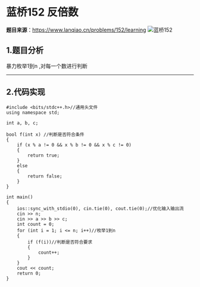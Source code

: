 # 蓝桥152 反倍数
**题目来源**：https://www.lanqiao.cn/problems/152/learning
![蓝桥152](../../../../../images/152.jpg "蓝桥152")

## 1.题目分析

暴力枚举1到n ,对每一个数进行判断

***

## 2.代码实现

```
#include <bits/stdc++.h>//通用头文件
using namespace std;

int a, b, c;

bool f(int x) //判断是否符合条件
{
    if (x % a != 0 && x % b != 0 && x % c != 0)
    {
        return true;
    }
    else
    {
        return false;
    }
}

int main()
{
    ios::sync_with_stdio(0), cin.tie(0), cout.tie(0);//优化输入输出流
    cin >> n;
    cin >> a >> b >> c;
    int count = 0;
    for (int i = 1; i <= n; i++)//枚举1到n
    {
        if (f(i))//判断是否符合要求
        {
            count++;
        }
    }
    cout << count;
    return 0;
}
```